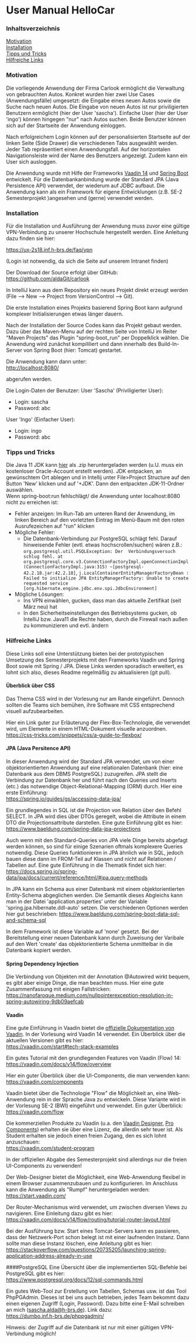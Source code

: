 # User Manual HelloCar

### Inhaltsverzeichnis

[Motivation](#motivation)<br>
[Installation](#installation)<br>
[Tipps und Tricks](#tipps-und-tricks)<br>
[Hilfreiche Links](#hilfreiche-links)<br>



### Motivation
Die vorliegende Anwendung der Firma Carlook ermöglicht die Verwaltung von gebrauchten Autos. Konkret wurden hier zwei 
Use Cases (Anwendungsfälle) umgesetzt: die Eingabe eines neuen Autos sowie die Suche nach neuen Autos. Die Eingabe von 
neuen Autos ist nur priviligierten Benutzern ermöglicht (hier der User 'sascha'). Einfache User (hier der User 'ingo')
können hingegen "nur" nach Autos suchen. Beide Benutzer können sich auf der Startseite der Anwendung einloggen. 

Nach erfolgreichem Login können auf der personalisierten Startseite auf der linken Seite (Side Drawer) die
verschiedenen Tabs ausgewählt werden. Jeder Tab repräsentiert einen Anwendungsfall. Auf der horizontalen Navigationsleiste
wird der Name des Benutzers angezeigt. Zudem kann ein User sich ausloggen.

Die Anwendung wurde mit Hilfe der Frameworks [Vaadin 14](https://vaadin.com/) und [Spring Boot](https://spring.io/projects/spring-boot) entwickelt.
Für die Datenbankanbindung wurde der Standard JPA (Java Persistence API) verwendet, der wiederum auf JDBC aufbaut. Die Anwendung
kann als ein Framework für eigene Entwicklungen (z.B. SE-2 Semesterprojekt )angesehen und (gerne) verwendet werden.   

### Installation

Für die Installation und Ausführung der Anwendung muss zuvor eine gültige VPN-Verbindung zu unserer Hochschule 
hergestellt werden. Eine Anleitung dazu finden sie hier:

https://ux-2s18.inf.h-brs.de/faq/vpn

(Login ist notwendig, da sich die Seite auf unserem Intranet finden)

Der Download der Source erfolgt über GitHub:
https://github.com/aldaGit/carlook 

In IntelliJ kann aus dem Repository ein neues Projekt direkt erzeugt werden (File --> New --> Project from VersionControl --> Git).

Die erste Installation eines Projekts basierend Spring Boot kann aufgrund komplexer Initialisierungen etwas länger dauern.

Nach der Installation der Source Codes kann das Projekt gebaut werden. Dazu über das Maven-Menu auf der rechten Seite
von IntelliJ im Reiter "Maven Projects" das Plugin "spring-boot_run" per Doppelklick wählen. Die Anwendung wird zunächst kompililiert und 
dann innerhalb des Build-In-Server von Spring Boot (hier: Tomcat) gestartet.

Die Anwendung kann dann unter: <br>
[http://localhost:8080/](http://localhost:8080/)

abgerufen werden.

Die Login-Daten der Benutzer:
User 'Sascha' (Priviligierter User):
- Login: sascha
- Password: abc

User 'Ingo' (Einfacher User):
- Login: ingo
- Password: abc

### Tipps und Tricks 
Die Java 11 JDK kann [hier](https://www.oracle.com/de/java/technologies/javase-jdk11-downloads.html) als .zip heruntergeladen werden (u.U. muss ein kostenloser Oracle-Account erstellt werden). JDK entpacken, an gewünschtem Ort ablegen und in Intellij unter File>Project Structure auf den Button 'New' klicken und auf '+JDK'. Dann den entpackten JDK-11-Ordner auswählen. 
<br>
Wenn spring-boot:run fehlschlägt/ die Anwendung unter localhost:8080 nicht zu erreichen ist: 
  * Fehler anzeigen: Im Run-Tab am unteren Rand der Anwendung, im linken Bereich auf den vorletzten Eintrag im Menü-Baum mit den roten Ausrufezeichen auf "run" klicken
  * Mögliche Fehler:
    * Die Datenbank-Verbindung zur PostgreSQL schlägt fehl. Darauf hinweisende Fehler (evtl. etwas hochscrollen/suchen) wären z.B.: ``org.postgresql.util.PSQLException: Der  Verbindungsversuch schlug fehl. at org.postgresql.core.v3.ConnectionFactoryImpl.openConnectionImpl(ConnectionFactoryImpl.java:315) ~[postgresql-42.2.18.jar:42.2.18]``, ``j.LocalContainerEntityManagerFactoryBean : Failed to initialize JPA EntityManagerFactory: Unable to create requested service [org.hibernate.engine.jdbc.env.spi.JdbcEnvironment]``
  * Mögliche Lösungen: 
    * Ins VPN einwählen, gucken, dass man das aktuelle Zertifikat (seit März neu) hat
    * In den Sicherheitseinstellungen des Betriebsystems gucken, ob IntelliJ bzw. Java11 die  Rechte haben, durch die Firewall nach außen zu kommunizieren und evtl. ändern

### Hilfreiche Links
Diese Links soll eine Unterstützung bieten bei der prototypischen Umsetzung des Semesterprojekts mit den Frameworks
Vaadin und Spring Boot sowie mit Spring / JPA. Diese Links werden sporadisch erweitert, es lohnt sich also, dieses
Readme regelmäßig zu aktualisieren (git pull). 


#### Überblick über CSS
Das Thema CSS wird in der Vorlesung nur am Rande eingeführt. Dennoch sollten die Teams sich bemühen, ihre Software
mit CSS entsprechend visuell aufzubearbeiten.

Hier ein Link guter zur Erläuterung der Flex-Box-Technologie, die verwendet wird, um Elemente in einem HTML-Dokument
visuelle anzuordnen.
https://css-tricks.com/snippets/css/a-guide-to-flexbox/

#### JPA (Java Persitence API)
In dieser Anwendung wird der Standard JPA verwendet, um von einer objektorientierten Anwendung auf eine relationalen 
Datenbank (hier: eine Datenbank aus dem DBMS PostgreSQL) zuzugreifen. JPA stellt die Verbindung zur Datenbank her
und führt nach den Queries und Inserts (etc.) das notwendige Object-Relational-Mapping (ORM) durch. Hier eine erste
Einführung:<br>
https://spring.io/guides/gs/accessing-data-jpa/ 

Ein grundlegendes in SQL ist die Projection von Relation über den Befehl SELECT. In JPA wird dies über DTOs geregelt, wobei
die Attribute in einem DTO die Projectionsattribute darstellen. Eine gute Einführung gibt es hier: 
https://www.baeldung.com/spring-data-jpa-projections

Auch wenn mit den Standard-Queries von JPA viele Dinge bereits abgefagt werden können, so sind für einige Szenarien
oftmals komplexere Queries notwendig. Diese Queries funktionieren in JPA ähnlich wie in SQL, jedoch bauen diese
dann im FROM-Teil auf Klassen und nicht auf Relationen / Tabellen auf. Eine gute Einführung in die Thematik findet sich hier:
https://docs.spring.io/spring-data/jpa/docs/current/reference/html/#jpa.query-methods

In JPA kann ein Schema aus einer Datenbank mit einem objektorientierten Entity-Schema abgeglichen werden. Die
Semantik dieses Abgleichs kann man in der Datei 'application.properties' unter der Variable 'spring.jpa.hibernate.ddl-auto'
setzen. Die verschiedenen Optionen werden hier gut beschrieben:
https://www.baeldung.com/spring-boot-data-sql-and-schema-sql

In dem Framework ist diese Variable auf 'none' gesetzt. Bei der Bereitstellung einer neuen Datenbank kann durch Zuweisung
der Varibale auf den Wert 'create' das objektorientierte Schema unmittelbar in die Datenbank kopiert werden. 

#### Spring Dependency Injection
Die Verbindung von Objekten mit der Annotation @Autowired wirkt bequem, es gibt aber einige Dinge, die man beachten muss. 
Hier eine gute Zusammenfassung mit einigen Fallstricken: 
https://nanofaroque.medium.com/nullpointerexception-resolution-in-spring-autowiring-9db09aefcab

#### Vaadin
Eine gute Einführung in Vaadin bietet die [offizielle Dokumentation von Vaadin](https://vaadin.com/). In der Vorlesung wird Vaadin 14 
verwendet. Ein Überblick über die aktuellen Versionen gibt es hier:<br>
https://vaadin.com/start#tech-stack-examples

Ein gutes Tutorial mit den grundlegenden Features von Vaadin (Flow) 14:<br>
https://vaadin.com/docs/v14/flow/overview

Hier ein guter Überblick über die UI-Components, die man verwenden kann:<br>
https://vaadin.com/components

Vaadin bietet über die Technologie "Flow" die Möglichkeit an, eine Web-Anwendung rein in der Sprache Java zu entwickeln.
Diese Variante wird in der Vorlesung SE-2 (BWI) eingeführt und verwendet. Ein guter Überblick:<br>
https://vaadin.com/flow

Die kommerziellen Produkte zu Vaadin (u.a. den [Vaadin Designer](https://vaadin.com/designer), [Pro Components](https://vaadin.com/components/vaadin-board)) erhalten sie über eine Lizenz, die allerdin
sehr teuer ist. Als Student erhalten sie jedoch einen freien Zugang, den es sich lohnt anzuschauen:<br>
https://vaadin.com/student-program

In der offiziellen Abgabe des Semesterprojekt sind allerdings nur die freien UI-Components zu verwenden! 

Der Web-Designer bietet die Möglichkeit, eine Web-Anwendung flexibel in einem Browser zusammenzubauen und zu konfigurieren. 
Im Anschluss kann die Anwendung als "Rumpf" heruntergeladen werden:<br>
https://start.vaadin.com/

Der Router-Mechanismus wird verwendet, um zwischen diversen Views zu navigieren. Eine Einleitung dazu gibt es hier:<br>
https://vaadin.com/docs/v14/flow/routing/tutorial-router-layout.html

Bei der Ausführung bzw. Start eines Tomcat-Servers kann es passieren, dass der Netzwerk-Port schon belegt ist mit einer
laufnenden Instanz. Dann sollte man diese Instanz löschen, eine Anleitung gibt es hier:<br>
https://stackoverflow.com/questions/20735205/launching-spring-application-address-already-in-use 


####PostgreSQL
Eine Übersicht über die implementierten SQL-Befehle bei PostgreSQL gibt es hier:<br>
https://www.postgresql.org/docs/12/sql-commands.html

Ein gutes Web-Tool zur Erstellung von Tabellen, Schemas usw. ist das Tool PhpPGAdmin. Dieses ist bei uns auch 
betrieben, jedes Team bekommt dazu einen eigenen Zugriff (Login, Password). Dazu bitte eine E-Mail schreiben an mich 
(sascha.alda@h-brs.de). Link dazu:<br>
https://dumbo.inf.h-brs.de/phppgadmin/

Hinweis: der Zugriff auf die Datenbank ist nur mit einer gültigen VPN-Verbindung möglich!






